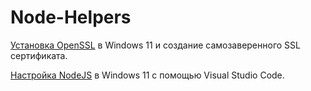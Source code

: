 # Node-Helpers  

[Установка OpenSSL](https://github.com/ABWEBIT/Node-Helpers/blob/main/OpenSSL/OpenSSL.md) в Windows 11 и создание самозаверенного SSL сертификата.
 
[Настройка NodeJS](https://github.com/ABWEBIT/node-helpers/blob/main/node-project/start.md) в Windows 11 с помощью Visual Studio Code. 
